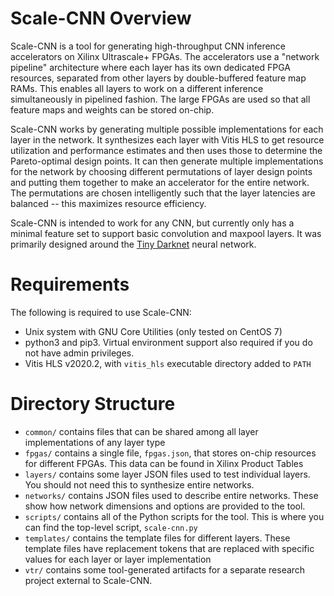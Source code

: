 # Scale-CNN Overview

Scale-CNN is a tool for generating high-throughput CNN inference accelerators on Xilinx Ultrascale+ FPGAs. The accelerators use a "network pipeline" architecture where each layer has its own dedicated FPGA resources, separated from other layers by double-buffered feature map RAMs. This enables all layers to work on a different inference simultaneously in pipelined fashion. The large FPGAs are used so that all feature maps and weights can be stored on-chip.

Scale-CNN works by generating multiple possible implementations for each layer in the network. It synthesizes each layer with Vitis HLS to get resource utilization and performance estimates and then uses those to determine the Pareto-optimal design points. It can then generate multiple implementations for the network by choosing different permutations of layer design points and putting them together to make an accelerator for the entire network. The permutations are chosen intelligently such that the layer latencies are balanced -- this maximizes resource efficiency.

Scale-CNN is intended to work for any CNN, but currently only has a minimal feature set to support basic convolution and maxpool layers. It was primarily designed around the [Tiny Darknet](https://pjreddie.com/darknet/tiny-darknet/) neural network.

# Requirements

The following is required to use Scale-CNN:

- Unix system with GNU Core Utilities (only tested on CentOS 7)
- python3 and pip3. Virtual environment support also required if you do not have admin privileges.
- Vitis HLS v2020.2, with `vitis_hls` executable directory added to `PATH`

# Directory Structure

- `common/` contains files that can be shared among all layer implementations of any layer type
- `fpgas/` contains a single file, `fpgas.json`, that stores on-chip resources for different FPGAs. This data can be found in Xilinx Product Tables
- `layers/` contains some layer JSON files used to test individual layers. You should not need this to synthesize entire networks.
- `networks/` contains JSON files used to describe entire networks. These show how network dimensions and options are provided to the tool.
- `scripts/` contains all of the Python scripts for the tool. This is where you can find the top-level script, `scale-cnn.py`
- `templates/` contains the template files for different layers. These template files have replacement tokens that are replaced with specific values for each layer or layer implementation
- `vtr/` contains some tool-generated artifacts for a separate research project external to Scale-CNN.


